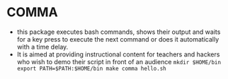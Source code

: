 # COMMA
- this package executes bash commands, shows their output and waits for a
key press to execute the next command or does it automatically with a time
delay. 
- It is aimed at providing instructional content for teachers and
hackers who wish to demo their script in front of an audience
``
mkdir $HOME/bin
export PATH=$PATH:$HOME/bin
make
comma hello.sh
``
